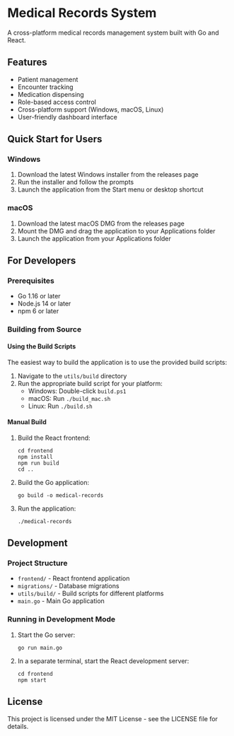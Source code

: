 # Medical Records System

A cross-platform medical records management system built with Go and React.

## Features

- Patient management
- Encounter tracking
- Medication dispensing
- Role-based access control
- Cross-platform support (Windows, macOS, Linux)
- User-friendly dashboard interface

## Quick Start for Users

### Windows
1. Download the latest Windows installer from the releases page
2. Run the installer and follow the prompts
3. Launch the application from the Start menu or desktop shortcut

### macOS
1. Download the latest macOS DMG from the releases page
2. Mount the DMG and drag the application to your Applications folder
3. Launch the application from your Applications folder

## For Developers

### Prerequisites
- Go 1.16 or later
- Node.js 14 or later
- npm 6 or later

### Building from Source

#### Using the Build Scripts
The easiest way to build the application is to use the provided build scripts:

1. Navigate to the `utils/build` directory
2. Run the appropriate build script for your platform:
   - Windows: Double-click `build.ps1`
   - macOS: Run `./build_mac.sh`
   - Linux: Run `./build.sh`

#### Manual Build

1. Build the React frontend:
   ```
   cd frontend
   npm install
   npm run build
   cd ..
   ```

2. Build the Go application:
   ```
   go build -o medical-records
   ```

3. Run the application:
   ```
   ./medical-records
   ```

## Development

### Project Structure
- `frontend/` - React frontend application
- `migrations/` - Database migrations
- `utils/build/` - Build scripts for different platforms
- `main.go` - Main Go application

### Running in Development Mode
1. Start the Go server:
   ```
   go run main.go
   ```

2. In a separate terminal, start the React development server:
   ```
   cd frontend
   npm start
   ```

## License
This project is licensed under the MIT License - see the LICENSE file for details.
